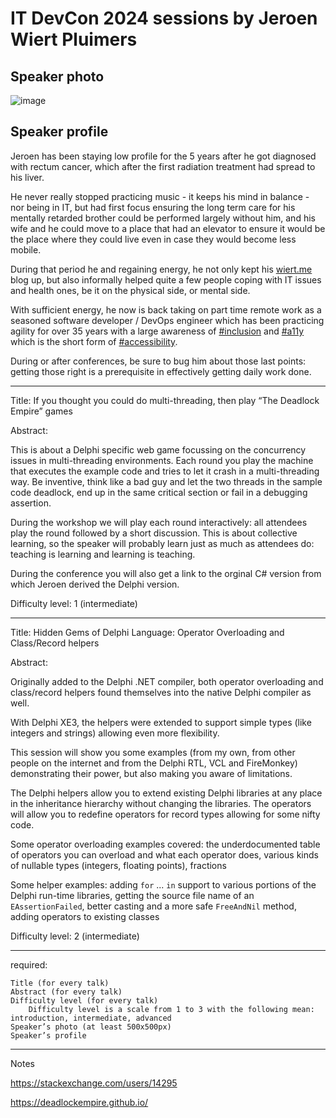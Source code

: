 # IT DevCon 2024 sessions by Jeroen Wiert Pluimers

## Speaker photo

![image](https://gist.github.com/user-attachments/assets/8ccc5ea0-e1f6-49e7-91b6-ae9e3eaee8fe)

## Speaker profile

Jeroen has been staying low profile for the 5 years after he got diagnosed with rectum cancer, which after the first radiation treatment had spread to his liver.

He never really stopped practicing music - it keeps his mind in balance - nor being in IT, but had first focus ensuring the long term care for his mentally retarded brother could be performed largely without him, and his wife and he could move to a place that had an elevator to ensure it would be the place where they could live even in case they would become less mobile.

During that period he and regaining energy, he not only kept his [wiert.me](https://wiert.me/) blog up, but also informally helped quite a few people coping with IT issues and health ones, be it on the physical side, or mental side.

With sufficient energy, he now is back taking on part time remote work as a seasoned software developer / DevOps engineer which has been practicing agility for over 35 years with a large awareness of [#inclusion](https://www.google.com/search?q=%23inclusion) and [#a11y](https://www.google.com/search?q=%23a11y) which is the short form of [#accessibility](https://www.google.com/search?q=%23accessibility).

During or after conferences, be sure to bug him about those last points: getting those right is a prerequisite in effectively getting daily work done.

---

Title: If you thought you could do multi-threading, then play “The Deadlock Empire” games

Abstract:

This is about a Delphi specific web game focussing on the concurrency issues in multi-threading environments. Each round you play the machine that executes the example code and tries to let it crash in a multi-threading way. Be inventive, think like a bad guy and let the two threads in the sample code deadlock, end up in the same critical section or fail in a debugging assertion.

During the workshop we will play each round interactively: all attendees play the round followed by a short discussion. This is about collective learning, so the speaker will probably learn just as much as attendees do: teaching is learning and learning is teaching.

During the conference you will also get a link to the orginal C# version from which Jeroen derived the Delphi version.

Difficulty level: 1 (intermediate)

---

Title: Hidden Gems of Delphi Language: Operator Overloading and Class/Record helpers

Abstract:

Originally added to the Delphi .NET compiler, both operator overloading and class/record helpers found themselves into the native Delphi compiler as well.

With Delphi XE3, the helpers were extended to support simple types (like integers and strings) allowing even more flexibility.

This session will show you some examples (from my own, from other people on the internet and from the Delphi RTL, VCL and FireMonkey) demonstrating their power, but also making you aware of limitations.

The Delphi helpers allow you to extend existing Delphi libraries at any place in the inheritance hierarchy without changing the libraries. The operators will allow you to redefine operators for record types allowing for some nifty code.

Some operator overloading examples covered: the underdocumented table of operators you can overload and what each operator does, various kinds of nullable types (integers, floating points), fractions

Some helper examples: adding `for` ... `in` support to various portions of the Delphi run-time libraries, getting the source file name of an `EAssertionFailed`, better casting and a more safe `FreeAndNil` method, adding operators to existing classes

Difficulty level: 2 (intermediate)

---

required:


    Title (for every talk)
    Abstract (for every talk)
    Difficulty level (for every talk)
        Difficulty level is a scale from 1 to 3 with the following mean: introduction, intermediate, advanced
    Speaker’s photo (at least 500x500px)
    Speaker’s profile

---

Notes

https://stackexchange.com/users/14295

https://deadlockempire.github.io/